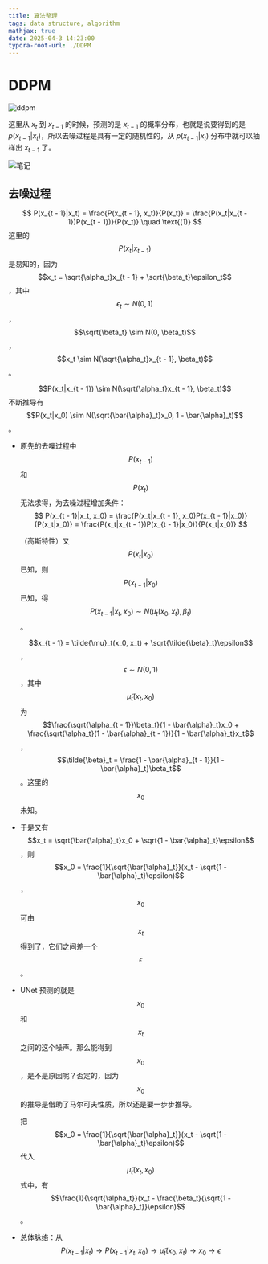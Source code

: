 ```yaml
---
title: 算法整理
tags: data structure, algorithm
mathjax: true
date: 2025-04-3 14:23:00
typora-root-url: ./DDPM
---
```


# DDPM

![ddpm](image-20250403144618848.png)

这里从 $x_t$ 到 $x_{t-1}$ 的时候，预测的是 $x_{t-1}$ 的概率分布，也就是说要得到的是 $p(x_{t-1}|x_t)$，所以去噪过程是具有一定的随机性的，从 $p(x_{t-1}|x_t)$ 分布中就可以抽样出 $x_{t-1}$ 了。

![笔记](53dfabcb9844f43a33026fe042dff8c.jpg)

## 去噪过程

$$
P(x_{t - 1}|x_t) = \frac{P(x_{t - 1}, x_t)}{P(x_t)} = \frac{P(x_t|x_{t - 1})P(x_{t - 1})}{P(x_t)} \quad \text{(1)}
$$
这里的 $$P(x_t|x_{t - 1})$$ 是易知的，因为 $$x_t = \sqrt{\alpha_t}x_{t - 1} + \sqrt{\beta_t}\epsilon_t$$，其中 $$\epsilon_t \sim N(0, 1)$$，$$\sqrt{\beta_t} \sim N(0, \beta_t)$$，$$x_t \sim N(\sqrt{\alpha_t}x_{t - 1}, \beta_t)$$。

$$P(x_t|x_{t - 1}) \sim N(\sqrt{\alpha_t}x_{t - 1}, \beta_t)$$ 不断推导有 $$P(x_t|x_0) \sim N(\sqrt{\bar{\alpha}_t}x_0, 1 - \bar{\alpha}_t)$$。

- 原先的去噪过程中 $$P(x_{t - 1})$$ 和 $$P(x_t)$$ 无法求得，为去噪过程增加条件：
  $$
  P(x_{t - 1}|x_t, x_0) = \frac{P(x_t|x_{t - 1}, x_0)P(x_{t - 1}|x_0)}{P(x_t|x_0)} = \frac{P(x_t|x_{t - 1})P(x_{t - 1}|x_0)}{P(x_t|x_0)}
  $$
  

  （高斯特性）又 $$P(x_t|x_0)$$ 已知，则 $$P(x_{t - 1}|x_0)$$ 已知，得 $$P(x_{t - 1}|x_t, x_0) \sim N(\tilde{\mu}_t(x_0, x_t), \tilde{\beta}_t)$$。

  $$x_{t - 1} = \tilde{\mu}_t(x_0, x_t) + \sqrt{\tilde{\beta}_t}\epsilon$$，$$\epsilon \sim N(0, 1)$$，其中 $$\tilde{\mu}_t(x_t, x_0)$$ 为 $$\frac{\sqrt{\alpha_{t - 1}}\beta_t}{1 - \bar{\alpha}_t}x_0 + \frac{\sqrt{\alpha_t}(1 - \bar{\alpha}_{t - 1})}{1 - \bar{\alpha}_t}x_t$$  ，$$\tilde{\beta}_t = \frac{1 - \bar{\alpha}_{t - 1}}{1 - \bar{\alpha}_t}\beta_t$$ 。这里的 $$x_0$$ 未知。

  

- 于是又有 $$x_t = \sqrt{\bar{\alpha}_t}x_0 + \sqrt{1 - \bar{\alpha}_t}\epsilon$$ ，则 $$x_0 = \frac{1}{\sqrt{\bar{\alpha}_t}}(x_t - \sqrt{1 - \bar{\alpha}_t}\epsilon)$$ ，$$x_0$$ 可由 $$x_t$$ 得到了，它们之间差一个 $$\epsilon$$ 。

- UNet 预测的就是 $$x_0$$ 和 $$x_t$$ 之间的这个噪声。那么能得到 $$x_0$$ ，是不是原因呢？否定的，因为 $$x_0$$ 的推导是借助了马尔可夫性质，所以还是要一步步推导。

  把 $$x_0 = \frac{1}{\sqrt{\bar{\alpha}_t}}(x_t - \sqrt{1 - \bar{\alpha}_t}\epsilon)$$ 代入 $$\tilde{\mu}_t(x_t, x_0)$$ 式中，有 $$\frac{1}{\sqrt{\alpha_t}}(x_t - \frac{\beta_t}{\sqrt{1 - \bar{\alpha}_t}}\epsilon)$$ 。

- 总体脉络：从 $$P(x_{t - 1}|x_t) \to P(x_{t - 1}|x_t, x_0) \to \tilde{\mu}_t(x_0, x_t) \to x_0 \to \epsilon$$ 



